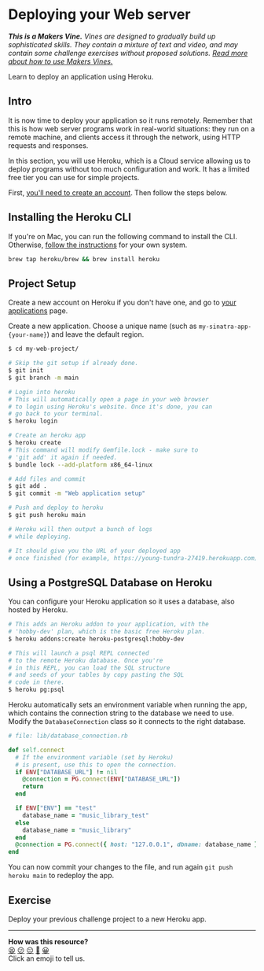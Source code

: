 # Deploying your Web server

_**This is a Makers Vine.** Vines are designed to gradually build up sophisticated skills. They contain a mixture of text and video, and may contain some challenge exercises without proposed solutions. [Read more about how to use Makers
Vines.](https://github.com/makersacademy/course/blob/main/labels/vines.md)_

Learn to deploy an application using Heroku.

## Intro

It is now time to deploy your application so it runs remotely. Remember that this is how web server programs work in real-world situations: they run on a remote machine, and clients access it through the network, using HTTP requests and responses.

In this section, you will use Heroku, which is a Cloud service allowing us to deploy programs without too much configuration and work. It has a limited free tier you can use for simple projects.

First, [you'll need to create an account](https://signup.heroku.com/login). Then follow the steps below.

## Installing the Heroku CLI

If you're on Mac, you can run the following command to install the CLI. Otherwise, [follow the instructions](https://devcenter.heroku.com/articles/heroku-cli) for your own system.

```bash
brew tap heroku/brew && brew install heroku
```

## Project Setup

Create a new account on Heroku if you don't have one, and go to [your applications](https://dashboard.heroku.com/apps) page.

Create a new application. Choose a unique name (such as `my-sinatra-app-{your-name}`) and leave the default region.

```bash
$ cd my-web-project/

# Skip the git setup if already done.
$ git init
$ git branch -m main

# Login into heroku
# This will automatically open a page in your web browser
# to login using Heroku's website. Once it's done, you can
# go back to your terminal.
$ heroku login

# Create an heroku app
$ heroku create
# This command will modify Gemfile.lock - make sure to
# 'git add' it again if needed.
$ bundle lock --add-platform x86_64-linux

# Add files and commit
$ git add .
$ git commit -m "Web application setup"

# Push and deploy to heroku
$ git push heroku main

# Heroku will then output a bunch of logs
# while deploying.

# It should give you the URL of your deployed app
# once finished (for example, https://young-tundra-27419.herokuapp.com)
```

## Using a PostgreSQL Database on Heroku

You can configure your Heroku application so it uses a database, also hosted by Heroku.

```bash
# This adds an Heroku addon to your application, with the
# 'hobby-dev' plan, which is the basic free Heroku plan.
$ heroku addons:create heroku-postgresql:hobby-dev

# This will launch a psql REPL connected
# to the remote Heroku database. Once you're
# in this REPL, you can load the SQL structure
# and seeds of your tables by copy pasting the SQL
# code in there.
$ heroku pg:psql
```

Heroku automatically sets an environment variable when running the app, which contains the connection string to the database we need to use. Modify the `DatabaseConnection` class so it connects to the right database.

```ruby
# file: lib/database_connection.rb

def self.connect
  # If the environment variable (set by Heroku)
  # is present, use this to open the connection.
  if ENV["DATABASE_URL"] != nil
    @connection = PG.connect(ENV["DATABASE_URL"])
    return
  end

  if ENV["ENV"] == "test"
    database_name = "music_library_test"
  else
    database_name = "music_library"
  end
  @connection = PG.connect({ host: "127.0.0.1", dbname: database_name })
end
```

You can now commit your changes to the file, and run again `git push heroku main` to redeploy the app.

## Exercise

Deploy your previous challenge project to a new Heroku app.

<!-- BEGIN GENERATED SECTION DO NOT EDIT -->

---

**How was this resource?**  
[😫](https://airtable.com/shrUJ3t7KLMqVRFKR?prefill_Repository=makersacademy%2Fweb-applications&prefill_File=html_challenges%2F07_deploying.md&prefill_Sentiment=😫) [😕](https://airtable.com/shrUJ3t7KLMqVRFKR?prefill_Repository=makersacademy%2Fweb-applications&prefill_File=html_challenges%2F07_deploying.md&prefill_Sentiment=😕) [😐](https://airtable.com/shrUJ3t7KLMqVRFKR?prefill_Repository=makersacademy%2Fweb-applications&prefill_File=html_challenges%2F07_deploying.md&prefill_Sentiment=😐) [🙂](https://airtable.com/shrUJ3t7KLMqVRFKR?prefill_Repository=makersacademy%2Fweb-applications&prefill_File=html_challenges%2F07_deploying.md&prefill_Sentiment=🙂) [😀](https://airtable.com/shrUJ3t7KLMqVRFKR?prefill_Repository=makersacademy%2Fweb-applications&prefill_File=html_challenges%2F07_deploying.md&prefill_Sentiment=😀)  
Click an emoji to tell us.

<!-- END GENERATED SECTION DO NOT EDIT -->

